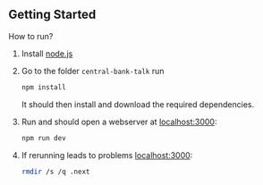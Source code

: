 ## Getting Started
How to run?

1. Install [node.js](https://nodejs.org/en/download/prebuilt-installer)

2. Go to the folder `central-bank-talk` run
    ```bash
    npm install
    ```
    It should then install and download the required dependencies.

3. Run and should open a webserver at [localhost:3000](localhost:3000):
    ```bash
    npm run dev
    ```

4. If rerunning leads to problems [localhost:3000](localhost:3000):
    ```bash
    rmdir /s /q .next
    ```
